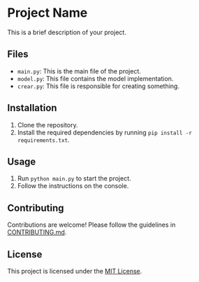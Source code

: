 # Project Name

This is a brief description of your project.

## Files

- `main.py`: This is the main file of the project.
- `model.py`: This file contains the model implementation.
- `crear.py`: This file is responsible for creating something.

## Installation

1. Clone the repository.
2. Install the required dependencies by running `pip install -r requirements.txt`.

## Usage

1. Run `python main.py` to start the project.
2. Follow the instructions on the console.

## Contributing

Contributions are welcome! Please follow the guidelines in [CONTRIBUTING.md](CONTRIBUTING.md).

## License

This project is licensed under the [MIT License](LICENSE).
